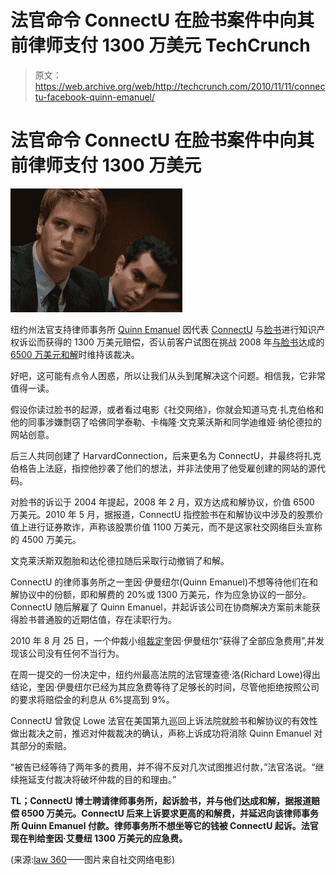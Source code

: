 # 法官命令 ConnectU 在脸书案件中向其前律师支付 1300 万美元 TechCrunch

> 原文：<https://web.archive.org/web/http://techcrunch.com/2010/11/11/connectu-facebook-quinn-emanuel/>

# 法官命令 ConnectU 在脸书案件中向其前律师支付 1300 万美元

![](img/49315636568075da879dd046fd4b7972.png)

纽约州法官支持律师事务所 [Quinn Emanuel](https://web.archive.org/web/20230208074914/http://www.quinnemanuel.com/) 因代表 [ConnectU](https://web.archive.org/web/20230208074914/http://en.wikipedia.org/wiki/ConnectU) 与[脸书](https://web.archive.org/web/20230208074914/http://www.crunchbase.com/company/facebook)进行知识产权诉讼而获得的 1300 万美元赔偿，否认前客户试图在挑战 2008 年[与脸书](https://web.archive.org/web/20230208074914/https://techcrunch.com/2008/04/07/facebook-to-settle-with-connectu/)达成的[6500 万美元和解](https://web.archive.org/web/20230208074914/https://techcrunch.com/2009/02/10/law-firm-blunder-reveals-value-of-facebookconnectu-settlement-65-million/)时维持该裁决。

好吧，这可能有点令人困惑，所以让我们从头到尾解决这个问题。相信我，它非常值得一读。

假设你读过脸书的起源，或者看过电影《社交网络》，你就会知道马克·扎克伯格和他的同事涉嫌剽窃了哈佛同学泰勒、卡梅隆·文克莱沃斯和同学迪维娅·纳伦德拉的网站创意。

后三人共同创建了 HarvardConnection，后来更名为 ConnectU，并最终将扎克伯格告上法庭，指控他抄袭了他们的想法，并非法使用了他受雇创建的网站的源代码。

对脸书的诉讼于 2004 年提起，2008 年 2 月，双方达成和解协议，价值 6500 万美元。2010 年 5 月，据报道，ConnectU 指控脸书在和解协议中涉及的股票价值上进行证券欺诈，声称该股票价值 1100 万美元，而不是这家社交网络巨头宣称的 4500 万美元。

文克莱沃斯双胞胎和达伦德拉随后采取行动撤销了和解。

ConnectU 的律师事务所之一奎因·伊曼纽尔(Quinn Emanuel)不想等待他们在和解协议中的份额，即和解费的 20%或 1300 万美元，作为应急协议的一部分。ConnectU 随后解雇了 Quinn Emanuel，并起诉该公司在协商解决方案前未能获得脸书普通股的近期估值，存在渎职行为。

2010 年 8 月 25 日，一个仲裁小组[裁定](https://web.archive.org/web/20230208074914/http://www.law.com/jsp/article.jsp?id=1202472039360)奎因·伊曼纽尔“获得了全部应急费用”,并发现该公司没有任何不当行为。

在周一提交的一份决定中，纽约州最高法院的法官理查德·洛(Richard Lowe)得出结论，奎因·伊曼纽尔已经为其应急费等待了足够长的时间，尽管他拒绝按照公司的要求将赔偿金的利息从 6%提高到 9%。

ConnectU 曾敦促 Lowe 法官在美国第九巡回上诉法院就脸书和解协议的有效性做出裁决之前，推迟对仲裁裁决的确认，声称上诉成功将消除 Quinn Emanuel 对其部分的索赔。

“被告已经等待了两年多的费用，并不得不反对几次试图推迟付款，”法官洛说。“继续拖延支付裁决将破坏仲裁的目的和理由。”

**TL；ConnectU 博士聘请律师事务所，起诉脸书，并与他们达成和解，据报道赔偿 6500 万美元。ConnectU 后来上诉要求更高的和解费，并延迟向该律师事务所 Quinn Emanuel 付款。律师事务所不想坐等它的钱被 ConnectU 起诉。法官现在判给奎因·艾曼纽 1300 万美元的应急费。**

(来源:[law 360](https://web.archive.org/web/20230208074914/http://technology.law360.com/articles/208510)——图片来自社交网络电影)
